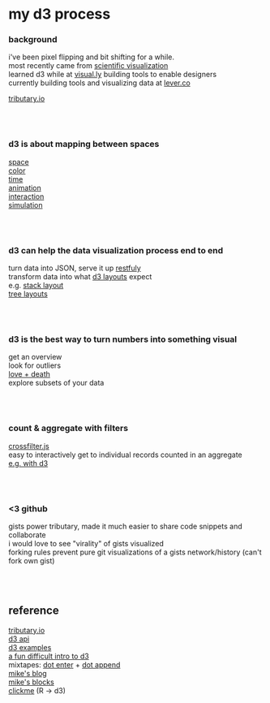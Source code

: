 my d3 process
=========

### background
i've been pixel flipping and bit shifting for a while.  
most recently came from [scientific visualization](http://enja.org/2010/12/16/particles-in-bge-fluids-in-real-time-with-opencl/)  
learned d3 while at [visual.ly](visual.ly) building tools to enable designers  
currently building tools and visualizing data at [lever.co](http://lever.co)  
 
[tributary.io](http://tributary.io)  

<br/>  
<br/>  
  
### d3 is about mapping between spaces  
  
  [space](http://tributary.io/inlet/3714774/)  
  [color](http://tributary.io/inlet/2958632/)  
  [time](http://tributary.io/inlet/5175430)   
  [animation](http://tributary.io/inlet/2958511/)  
  [interaction](http://tributary.io/inlet/3127156/)  
  [simulation](http://tributary.io/inlet/5410521)  
  
<br/>  
<br/>  

### d3 can help the data visualization process end to end

  turn data into JSON, serve it up [restfuly](https://github.com/mbostock/d3/wiki/Requests)  
  transform data into what [d3 layouts](https://github.com/mbostock/d3/wiki/Layouts) expect  
  e.g. [stack layout](http://tributary.io/inlet/5410501)  
  [tree layouts](https://github.com/mbostock/d3/wiki/Tree-Layout)
  
<br/>  
<br/>  

### d3 is the best way to turn numbers into something visual

  get an overview  
  look for outliers  
  [love + death](http://tributary.io/inlet/5411013)  
  explore subsets of your data  
    
<br/>  
<br/>  

### count & aggregate with filters  

[crossfilter.js](http://square.github.io/crossfilter/)  
easy to interactively get to individual records counted in an aggregate  
[e.g. with d3](http://tributary.io/inlet/5061827)  

<br/>  
<br/>  

### <3 github
gists power tributary, made it much easier to share code snippets and collaborate  
i would love to see "virality" of gists visualized  
forking rules prevent pure git visualizations of a gists network/history (can't fork own gist)  

<br/>  
<br/>  

## reference

[tributary.io](http://tributary.io)  
[d3 api](https://github.com/mbostock/d3/wiki/API-Reference)  
[d3 examples](http://biovisualize.github.io/d3visualization/#visualizationType=all)  
[a fun difficult intro to d3](http://macwright.org/presentations/dcjq/)  
mixtapes: [dot enter](http://enjalot.github.com/dot-enter/) + [dot append](http://enjalot.github.com/dot-append/)  
[mike's blog](http://bost.ocks.org/mike/)  
[mike's blocks](http://bl.ocks.org/mbostock)  
[clickme](https://github.com/nachocab/clickme) (R -> d3)   
